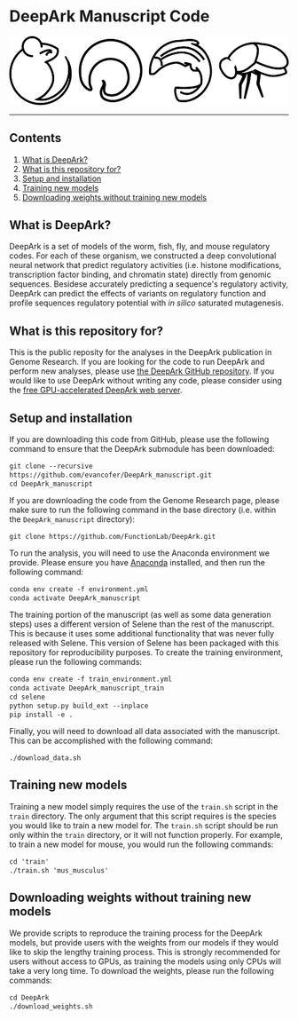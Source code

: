 # DeepArk Manuscript Code
![logo](deepark_logo.png)

---

## Contents
1. [What is DeepArk?](#what_is_deepark)
2. [What is this repository for?](#what_is_this)
3. [Setup and installation](#setup)
4. [Training new models](#train_models)
5. [Downloading weights without training new models](#download_weights)

## <a name="what_is_deepark"></a>What is DeepArk?
DeepArk is a set of models of the worm, fish, fly, and mouse regulatory codes.
For each of these organism, we constructed a deep convolutional neural network that predict regulatory activities (i.e. histone modifications, transcription factor binding, and chromatin state) directly from genomic sequences.
Besidese accurately predicting a sequence's regulatory activity, DeepArk can predict the effects of variants on regulatory function and profile sequences regulatory potential with _in silico_ saturated mutagenesis.

## <a name="what_is_this"></a>What is this repository for?
This is the public reposity for the analyses in the DeepArk publication in Genome Research.
If you are looking for the code to run DeepArk and perform new analyses, please use [the DeepArk GitHub repository](https://github.com/functionlab/deepark).
If you would like to use DeepArk without writing any code, please consider using the [free GPU-accelerated DeepArk web server](https://deepark.princeton.edu/).


## <a name="setup"></a>Setup and installation
If you are downloading this code from GitHub, please use the following command to ensure that the DeepArk submodule has been downloaded:

```
git clone --recursive https://github.com/evancofer/DeepArk_manuscript.git
cd DeepArk_manuscript
```

If you are downloading the code from the Genome Research page, please make sure to run the following command in the base directory (i.e. within the `DeepArk_manuscript` directory):

```
git clone https://github.com/FunctionLab/DeepArk.git
```

To run the analysis, you will need to use the Anaconda environment we provide.
Please ensure you have [Anaconda](https://www.anaconda.com/) installed, and then run the following command:

```
conda env create -f environment.yml
conda activate DeepArk_manuscript
```

The training portion of the manuscript (as well as some data generation steps) uses a different version of Selene than the rest of the manuscript.
This is because it uses some additional functionality that was never fully released with Selene.
This version of Selene has been packaged with this repository for reproducibility purposes.
To create the training environment, please run the following commands:

```
conda env create -f train_environment.yml
conda activate DeepArk_manuscript_train
cd selene
python setup.py build_ext --inplace
pip install -e .
```

Finally, you will need to download all data associated with the manuscript.
This can be accomplished with the following command:

```
./download_data.sh
```

## <a name="train_models"></a>Training new models

Training a new model simply requires the use of the `train.sh` script in the `train` directory.
The only argument that this script requires is the species you would like to train a new model for.
The `train.sh` script should be run only within the `train` directory, or it will not function properly.
For example, to train a new model for mouse, you would run the following commands:

```
cd 'train'
./train.sh 'mus_musculus'
```


## <a name="download_weights"></a>Downloading weights without training new models

We provide scripts to reproduce the training process for the DeepArk models, but provide users with the weights from our models if they would like to skip the lengthy training process.
This is strongly recommended for users without access to GPUs, as training the models using only CPUs will take a very long time.
To download the weights, please run the following commands:

```
cd DeepArk
./download_weights.sh
```

